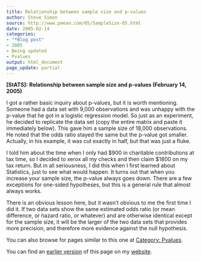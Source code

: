 ```yaml
---
title: Relationship between sample size and p-values
author: Steve Simon
source: http://www.pmean.com/05/SampleSize-05.html
date: 2005-02-14
categories:
- "*Blog post"
- 2005
- Being updated
- Pvalues
output: html_document
page_update: partial
---
```

**[StATS]:** **Relationship between sample size and
p-values (February 14, 2005)**

I got a rather basic inquiry about p-values, but it is worth mentioning.
Someone had a data set with 9,000 observations and was unhappy with the
p-value that he got in a logistic regression model. So just as an
experiment, he decided to replicate the data set (copy the entire matrix
and paste it immediately below). This gave him a sample size of 18,000
observations. He noted that the odds ratio stayed the same but the
p-value got smaller. Actually, in his example, it was cut exactly in
half, but that was just a fluke.

I told him about the time when I only had \$900 in charitable
contributions at tax time, so I decided to xerox all my checks and then
claim \$1800 on my tax return. But in all seriousness, I did this when I
first learned about Statistics, just to see what would happen. It turns
out that when you increase your sample size, the p-value always goes
down. There are a few exceptions for one-sided hypotheses, but this is a
general rule that almost always works.

There is an obvious lesson here, but it wasn't obvious to me the first
time I did it. If two data sets show the same estimated odds ratio (or
mean difference, or hazard ratio, or whatever) and are otherwise
identical except for the sample size, it will be the larger of the two
data sets that provides more precision, and therefore more evidence
against the null hypothesis.

You can also browse
for pages similar to this one at [Category:
Pvalues](../category/Pvalues.html).

You can find an [earlier version][sim1] of this page on my [website][sim2].

[sim1]: http://www.pmean.com/05/SampleSize.html
[sim2]: http://www.pmean.com
